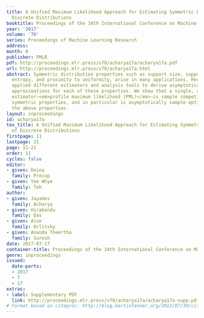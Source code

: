 ```yaml
---
title: A Unified Maximum Likelihood Approach for Estimating Symmetric Properties of
  Discrete Distributions
booktitle: Proceedings of the 34th International Conference on Machine Learning
year: '2017'
volume: '70'
series: Proceedings of Machine Learning Research
address: 
month: 0
publisher: PMLR
pdf: http://proceedings.mlr.press/v70/acharya17a/acharya17a.pdf
url: http://proceedings.mlr.press/v70/acharya17a.html
abstract: Symmetric distribution properties such as support size, support coverage,
  entropy, and proximity to uniformity, arise in many applications. Recently, researchers
  applied different estimators and analysis tools to derive asymptotically sample-optimal
  approximations for each of these properties. We show that a single, simple, plug-in
  estimator—<em>profile maximum likelihood (PML)</em>—is sample competitive for all
  symmetric properties, and in particular is asymptotically sample-optimal for all
  the above properties.
layout: inproceedings
id: acharya17a
tex_title: A Unified Maximum Likelihood Approach for Estimating Symmetric Properties
  of Discrete Distributions
firstpage: 11
lastpage: 21
page: 11-21
order: 11
cycles: false
editor:
- given: Doina
  family: Precup
- given: Yee Whye
  family: Teh
author:
- given: Jayadev
  family: Acharya
- given: Hirakendu
  family: Das
- given: Alon
  family: Orlitsky
- given: Ananda Theertha
  family: Suresh
date: 2017-07-17
container-title: Proceedings of the 34th International Conference on Machine Learning
genre: inproceedings
issued:
  date-parts:
  - 2017
  - 7
  - 17
extras:
- label: Supplementary PDF
  link: http://proceedings.mlr.press/v70/acharya17a/acharya17a-supp.pdf
# Format based on citeproc: http://blog.martinfenner.org/2013/07/30/citeproc-yaml-for-bibliographies/
---
```

